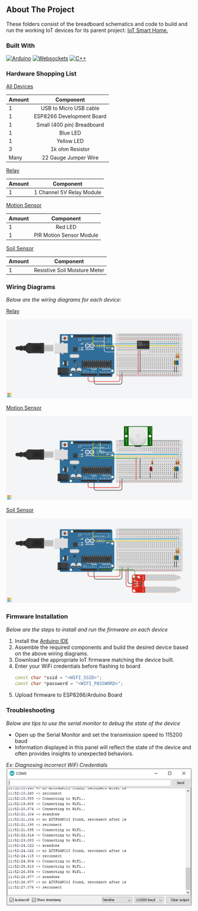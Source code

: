 ## About The Project

These folders consist of the breadboard schematics and code to build and run the working IoT devices for its parent project: [IoT Smart Home.](https://github.com/brenwick64/iot_client)


### Built With

[![Arduino][Arduino]][Arduino-url] [![Websockets][Websockets]][Websockets-url] [![C++][C++]][C++-url]



### Hardware Shopping List


<ins>All Devices</ins>

| Amount       | Component                       | 
| :---         |    :----:                       |  
| 1            | USB to Micro USB cable          | 
| 1            | ESP8266 Development Board       | 
| 1            | Small (400 pin) Breadboard      | 
| 1            | Blue LED                        | 
| 1            | Yellow LED                      | 
| 3            | 1k ohm Resistor                 | 
| Many         | 22 Gauge Jumper Wire            | 

<ins>Relay</ins>

| Amount       | Component                       | 
| :---         |    :----:                       |   
| 1            | 1 Channel 5V Relay Module       | 


<ins>Motion Sensor</ins>

| Amount       | Component                       | 
| :---         |    :----:                       |   
| 1            | Red LED                         | 
| 1            | PIR Motion Sensor Module        | 

<ins>Soil Sensor</ins>

| Amount       | Component                       | 
| :---         |    :----:                       |   
| 1            | Resistive Soil Moisture Meter   | 


### Wiring Diagrams

_Below are the wiring diagrams for each device:_

<ins>Relay</ins>

![Relay Wiring Diagram](./ESP8266_relay/relay_schematic.png)

<ins>Motion Sensor</ins>

![Relay Wiring Diagram](./ESP8266_motion_sensor/motion_sensor_schematic.png)

<ins>Soil Sensor</ins>

![Relay Wiring Diagram](./ESP8266_soil_sensor/soil_sensor_schematic.png)


### Firmware Installation

_Below are the steps to install and run the firmware on each device_

1. Install the [Arduino IDE](https://www.arduino.cc/en/software)
2. Assemble the required components and build the desired device based on the above wiring diagrams.
3. Download the appropriate IoT firmware matching the device built.
4. Enter your WiFi credentials before flashing to board
   ```cpp
   const char *ssid = "<WIFI_SSID>";
   const char *password = "<WIFI_PASSWORD>";
   ```
4. Upload firmware to ESP8266/Arduino Board 
 
### Troubleshooting

_Below are tips to use the serial monitor to debug the state of the device_

* Open up the Serial Monitor and set the transmission speed to 115200 baud
* Information displayed in this panel will reflect the state of the device and often provides insights to unexpected behaviors.

_Ex: Diagnosing incorrect WiFi Credentials_
![Serial Monitor Output](./sample_images/wifi_troubleshooting.PNG)


<!-- MARKDOWN LINKS & IMAGES -->

<!-- Shields -->
[Arduino]: https://img.shields.io/badge/Arduino-20232A?style=for-the-badge&logo=arduino&logoColor=008184
[Arduino-url]: https://www.arduino.cc/

[Websockets]: https://img.shields.io/badge/Websockets-20232A?style=for-the-badge&logo=Socket.io&logoColor=white
[Websockets-url]:https://socket.io/

[C++]: https://img.shields.io/badge/C++-20232A?style=for-the-badge&logo=cplusplus&logoColor=649ad2
[C++-url]:https://isocpp.org/

